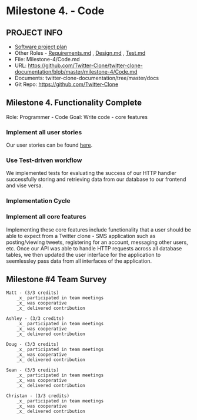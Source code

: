 # Milestone 4. - Code
## PROJECT INFO
- [Software project plan](https://github.com/Twitter-Clone/twitter-clone-documentation)
- Other Roles - [Requirements.md](https://github.com/Twitter-Clone/twitter-clone-documentation/blob/master/milestone-4/Requirements.md) , [Design.md](https://github.com/Twitter-Clone/twitter-clone-documentation/blob/master/milestone-4/Design.md) , [Test.md](https://github.com/Twitter-Clone/twitter-clone-documentation/blob/master/milestone-4/Test.md)
- File: Milestone-4/Code.md
- URL: https://github.com/Twitter-Clone/twitter-clone-documentation/blob/master/milestone-4/Code.md
- Documents: twitter-clone-documentation/tree/master/docs
- Git Repo: https://github.com/Twitter-Clone

## Milestone 4. Functionality Complete
Role: Programmer - Code
Goal: Write code - core features

### Implement all user stories
Our user stories can be found [here](https://github.com/Twitter-Clone/twitter-clone-documentation/blob/master/UserStories.md).

### Use Test-driven workflow
We implemented tests for evaluating the success of our HTTP handler successfully storing and retrieving data from our database to our frontend and vise versa. 

### Implementation Cycle


### Implement all core features
Implementing these core features include functionality that a user should be able to expect from a Twitter clone - SMS application such as posting/viewing tweets, registering for an account, messaging other users, etc. Once our API was able to handle HTTP requests across all database tables, we then updated the user interface for the application to seemlessley pass data from all interfaces of the application.


## Milestone #4 Team Survey
```
Matt - (3/3 credits)
    _x_ participated in team meetings
    _x_ was cooperative
    _x_ delivered contribution
    
Ashley - (3/3 credits)
    _x_ participated in team meetings
    _x_ was cooperative
    _x_ delivered contribution
    
Doug - (3/3 credits)
    _x_ participated in team meetings
    _x_ was cooperative
    _x_ delivered contribution

Sean - (3/3 credits)
    _x_ participated in team meetings
    _x_ was cooperative
    _x_ delivered contribution
    
Christan - (3/3 credits)
    _x_ participated in team meetings
    _x_ was cooperative
    _x_ delivered contribution
```
